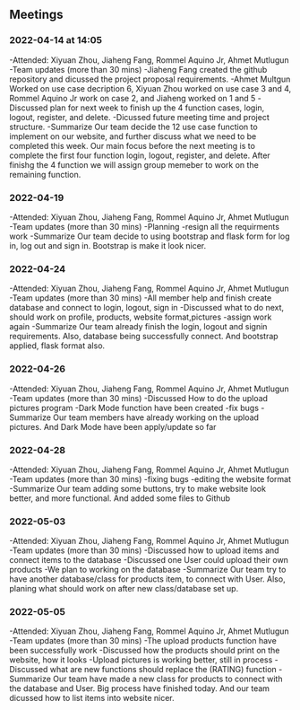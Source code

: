 ## Meetings

### 2022-04-14 at 14:05
-Attended: Xiyuan Zhou, Jiaheng Fang, Rommel Aquino Jr, Ahmet Mutlugun 
-Team updates (more than 30 mins)
  -Jiaheng Fang created the github repository and dicussed the project proposal requirements.
  -Ahmet Multgun Worked on use case decription 6, Xiyuan Zhou worked on use case 3 and 4, Rommel Aquino Jr work on case 2, and Jiaheng worked on 1 and 5
  -Discussed plan for next week to finish up the 4 function cases, login, logout, register, and delete.
  -Dicussed future meeting time and project structure.
-Summarize
  Our team decide the 12 use case function to implement on our website, and further discuss what we need to be completed this week. Our main focus before the next meeting is to complete the first four function login, logout, register, and delete. After finishg the 4 function we will assign group memeber to work on the remaining function. 

### 2022-04-19
-Attended: Xiyuan Zhou, Jiaheng Fang, Rommel Aquino Jr, Ahmet Mutlugun
-Team updates (more than 30 mins)
  -Planning
  -resign all the requirments work 
-Summarize
  Our team decide to using bootstrap and flask form for log in, log out and sign in. Bootstrap is make it look nicer.

### 2022-04-24
-Attended: Xiyuan Zhou, Jiaheng Fang, Rommel Aquino Jr, Ahmet Mutlugun
-Team updates (more than 30 mins)
  -All member help and finish create database and connect to login, logout, sign in
  -Discussed what to do next, should work on profile, products, website format,pictures
  -assign work again
-Summarize
  Our team already finish the login, logout and signin requirements. Also, database being successfully connect. And bootstrap applied, flask format also.

### 2022-04-26
-Attended: Xiyuan Zhou, Jiaheng Fang, Rommel Aquino Jr, Ahmet Mutlugun
-Team updates (more than 30 mins)
  -Discussed How to do the upload pictures program
  -Dark Mode function have been created
  -fix bugs
-Summarize
  Our team members have already working on the upload pictures. And Dark Mode have been apply/update so far 

### 2022-04-28
-Attended: Xiyuan Zhou, Jiaheng Fang, Rommel Aquino Jr, Ahmet Mutlugun
-Team updates (more than 30 mins)
  -fixing bugs
  -editing the website format
-Summarize
  Our team adding some buttons, try to make website look better, and more functional. And added some files to Github

### 2022-05-03
-Attended: Xiyuan Zhou, Jiaheng Fang, Rommel Aquino Jr, Ahmet Mutlugun
-Team updates (more than 30 mins)
  -Discussed how to upload items and connect items to the database
  -Discussed one User could upload their own products
  -We plan to working on the database
-Summarize
  Our team try to have another database/class for products item, to connect with User. Also, planing what should work on after new class/database set up.

### 2022-05-05
-Attended: Xiyuan Zhou, Jiaheng Fang, Rommel Aquino Jr, Ahmet Mutlugun
-Team updates (more than 30 mins)
  -The upload products function have been successfully work
  -Discussed how the products should print on the website, how it looks
  -Upload pictures is working better, still in process
  -Discussed what are new functions should replace the (RATING) function
-Summarize
  Our team have made a new class for products to connect with the database and User. Big process have finished today. And our team dicussed how to list items into website nicer.